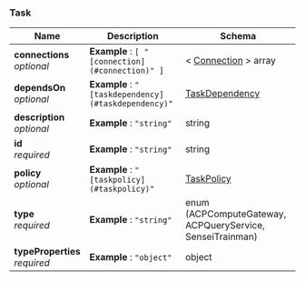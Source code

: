 
<a name="task"></a>
### Task

|Name|Description|Schema|
|---|---|---|
|**connections**  <br>*optional*|**Example** : `[ "[connection](#connection)" ]`|< [Connection](Connection.md#connection) > array|
|**dependsOn**  <br>*optional*|**Example** : `"[taskdependency](#taskdependency)"`|[TaskDependency](TaskDependency.md#taskdependency)|
|**description**  <br>*optional*|**Example** : `"string"`|string|
|**id**  <br>*required*|**Example** : `"string"`|string|
|**policy**  <br>*optional*|**Example** : `"[taskpolicy](#taskpolicy)"`|[TaskPolicy](TaskPolicy.md#taskpolicy)|
|**type**  <br>*required*|**Example** : `"string"`|enum (ACPComputeGateway, ACPQueryService, SenseiTrainman)|
|**typeProperties**  <br>*required*|**Example** : `"object"`|object|



